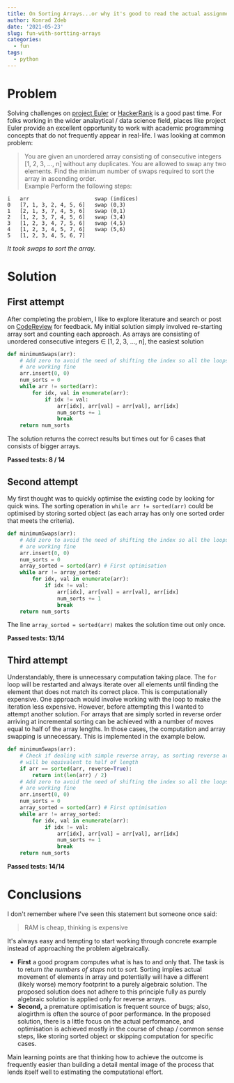 ```yaml
---
title: On Sorting Arrays...or why it's good to read the actual assignment
author: Konrad Zdeb
date: '2021-05-23'
slug: fun-with-sortting-arrays
categories:
  - fun
tags:
  - python
---
```




# Problem 

Solving challenges on [project Euler](https://projecteuler.net)  or [HackerRank](https://www.hackerrank.com/) is a good past time. For folks working in the wider analaytical / data science field, places like project Euler provide an excellent opportunity to work with academic programming concepts that do not frequently appear in real-life. I was looking at common problem:

> You are given an unordered array consisting of consecutive integers  [1, 2, 3, ..., n] without any duplicates. You are allowed to swap any two elements. Find the minimum number of swaps required to sort the array in ascending order.  
Example
Perform the following steps:  
```
i   arr                     swap (indices)
0   [7, 1, 3, 2, 4, 5, 6]   swap (0,3)  
1   [2, 1, 3, 7, 4, 5, 6]   swap (0,1)  
2   [1, 2, 3, 7, 4, 5, 6]   swap (3,4)  
3   [1, 2, 3, 4, 7, 5, 6]   swap (4,5)  
4   [1, 2, 3, 4, 5, 7, 6]   swap (5,6)  
5   [1, 2, 3, 4, 5, 6, 7]  
```
*It took  swaps to sort the array.*

# Solution

## First attempt

After completing the problem, I like to explore literature and search or post on [CodeReview](https://codereview.stackexchange.com) for feedback. My initial solution simply involved re-starting array sort and counting each approach. As arrays are consisting of unordered consecutive integers ∈ [1, 2, 3, ..., n], the easiest solution 


``` python
def minimumSwaps(arr):
    # Add zero to avoid the need of shifting the index so all the loops
    # are working fine
    arr.insert(0, 0)
    num_sorts = 0
    while arr != sorted(arr):
        for idx, val in enumerate(arr):
            if idx != val:
                arr[idx], arr[val] = arr[val], arr[idx]
                num_sorts += 1
                break
    return num_sorts
```

The solution returns the correct results but times out for 6 cases that consists of bigger arrays.

**Passed tests: 8 / 14**

## Second attempt 

My first thought was to quickly optimise the existing code by looking for quick wins. The sorting operation in `while arr != sorted(arr)` could be optimised by storing sorted object (as each array has only one sorted order that meets the criteria). 


``` python
def minimumSwaps(arr):
    # Add zero to avoid the need of shifting the index so all the loops
    # are working fine
    arr.insert(0, 0)
    num_sorts = 0
    array_sorted = sorted(arr) # First optimisation
    while arr != array_sorted:
        for idx, val in enumerate(arr):
            if idx != val:
                arr[idx], arr[val] = arr[val], arr[idx]
                num_sorts += 1
                break
    return num_sorts
```

The line `array_sorted = sorted(arr)` makes the solution time out only once.

**Passed tests: 13/14**

## Third attempt

Understandably, there is unnecessary computation taking place. The `for` loop will be restarted and always iterate over all elements until finding the element that does not match its correct place. This is computationally expensive. One approach would involve working with the loop to make the iteration less expensive. However, before attempting this I wanted to attempt another solution. For arrays that are simply sorted in reverse order arriving at incremental sorting can be achieved with a number of moves equal to half of the array lengths. In those cases, the computation and array swapping is unnecessary. This is implemented in the example below. 


``` python
def minimumSwaps(arr):
    # Check if dealing with simple reverse array, as sorting reverse array
    # will be equivalent to half of length
    if arr == sorted(arr, reverse=True):
        return int(len(arr) / 2)
    # Add zero to avoid the need of shifting the index so all the loops
    # are working fine
    arr.insert(0, 0)
    num_sorts = 0
    array_sorted = sorted(arr) # First optimisation
    while arr != array_sorted:
        for idx, val in enumerate(arr):
            if idx != val:
                arr[idx], arr[val] = arr[val], arr[idx]
                num_sorts += 1
                break
    return num_sorts
```
**Passed tests: 14/14**

# Conclusions
I don't remember where I've seen this statement but someone once said:

> RAM is cheap, thinking is expensive

It's always easy and tempting to start working through concrete example instead of approaching the problem algebraically.

* **First** a good program computes what is has to and only that. The task is to return *the numbers of steps* not to *sort.* Sorting implies actual movement of elements in array and potentially will have a different (likely worse) memory footprint to a purely algebraic solution. The proposed solution does not adhere to this principle fully as purely algebraic solution is applied only for reverse arrays.
* **Second,** a premature optimisation is frequent source of bugs; also, alogirthm is often the source of poor performance. In the proposed solution, there is a little focus on the actual performance, and optimisation is achieved mostly in the course of cheap / common sense steps, like storing sorted object or skipping computation for specific cases.

Main learning points are that thinking how to achieve the outcome is frequently easier than building a detail mental image of the process that lends itself well to estimating the computational effort.

